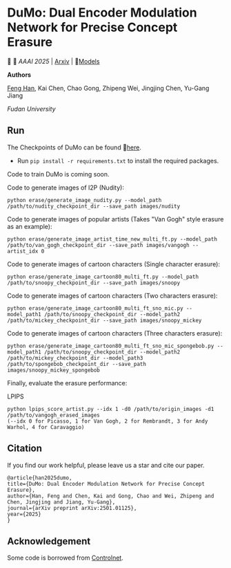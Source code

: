 # DuMo: Dual Encoder Modulation Network for Precise Concept Erasure

🚀 🚀 _AAAI 2025_ | [Arxiv](https://arxiv.org/abs/2501.01125) | 🤗[Models](https://huggingface.co/maplebb/DuMo) 

**Authors**

[Feng Han](https://scholar.google.com.hk/citations?hl=zh-CN&user=oFmRTTkAAAAJ), Kai Chen, Chao Gong, Zhipeng Wei, Jingjing Chen, Yu-Gang Jiang

_Fudan University_

## Run

The Checkpoints of DuMo can be found 🤗[here](https://huggingface.co/maplebb/DuMo). 

* Run `pip install -r requirements.txt` to install the required packages.

Code to train DuMo is coming soon.

Code to generate images of I2P (Nudity):
    
```
python erase/generate_image_nudity.py --model_path /path/to/nudity_checkpoint_dir --save_path images/nudity
```
Code to generate images of popular artists (Takes "Van Gogh" style erasure as an example):

```
python erase/generate_image_artist_time_new_multi_ft.py --model_path /path/to/van_gogh_checkpoint_dir --save_path images/vangogh --artist_idx 0
```
Code to generate images of cartoon characters (Single character erasure):
```
python erase/generate_image_cartoon80_multi_ft.py --model_path /path/to/snoopy_checkpoint_dir --save_path images/snoopy
```
Code to generate images of cartoon characters (Two characters erasure):
```
python erase/generate_image_cartoon80_multi_ft_sno_mic.py --model_path1 /path/to/snoopy_checkpoint_dir --model_path2 /path/to/mickey_checkpoint_dir --save_path images/snoopy_mickey
```
Code to generate images of cartoon characters (Three characters erasure):
```
python erase/generate_image_cartoon80_multi_ft_sno_mic_spongebob.py --model_path1 /path/to/snoopy_checkpoint_dir --model_path2 /path/to/mickey_checkpoint_dir --model_path3 /path/to/spongebob_checkpoint_dir --save_path images/snoopy_mickey_spongebob
```
Finally, evaluate the erasure performance:

LPIPS 

```
python lpips_score_artist.py --idx 1 -d0 /path/to/origin_images -d1 /path/to/vangogh_erased_images
(--idx 0 for Picasso, 1 for Van Gogh, 2 for Rembrandt, 3 for Andy Warhol, 4 for Caravaggio)
```
    





## Citation
If you find our work helpful, please leave us a star and cite our paper.
  
  ```
@article{han2025dumo,
  title={DuMo: Dual Encoder Modulation Network for Precise Concept Erasure},
  author={Han, Feng and Chen, Kai and Gong, Chao and Wei, Zhipeng and Chen, Jingjing and Jiang, Yu-Gang},
  journal={arXiv preprint arXiv:2501.01125},
  year={2025}
}
  ```

## Acknowledgement
Some code is borrowed from [Controlnet](https://github.com/lllyasviel/ControlNet).